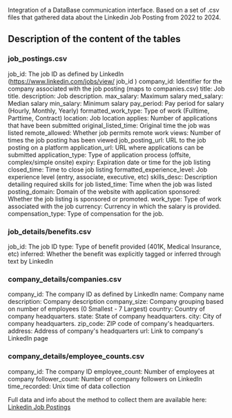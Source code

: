 Integration of a DataBase communication interface.
Based on a set of .csv files that gathered data about the Linkedin Job Posting from 2022 to 2024.

## Description of the content of the tables

### job_postings.csv
job_id: The job ID as defined by LinkedIn (https://www.linkedin.com/jobs/view/ job_id )
company_id: Identifier for the company associated with the job posting (maps to companies.csv)
title: Job title.
description: Job description.
max_salary: Maximum salary
med_salary: Median salary
min_salary: Minimum salary
pay_period: Pay period for salary (Hourly, Monthly, Yearly)
formatted_work_type: Type of work (Fulltime, Parttime, Contract)
location: Job location
applies: Number of applications that have been submitted
original_listed_time: Original time the job was listed
remote_allowed: Whether job permits remote work
views: Number of times the job posting has been viewed
job_posting_url: URL to the job posting on a platform
application_url: URL where applications can be submitted
application_type: Type of application process (offsite, complex/simple onsite)
expiry: Expiration date or time for the job listing
closed_time: Time to close job listing
formatted_experience_level: Job experience level (entry, associate, executive, etc)
skills_desc: Description detailing required skills for job
listed_time: Time when the job was listed
posting_domain: Domain of the website with application
sponsored: Whether the job listing is sponsored or promoted.
work_type: Type of work associated with the job
currency: Currency in which the salary is provided.
compensation_type: Type of compensation for the job.
‎

### job_details/benefits.csv
job_id: The job ID
type: Type of benefit provided (401K, Medical Insurance, etc)
inferred: Whether the benefit was explicitly tagged or inferred through text by LinkedIn
‎

### company_details/companies.csv
company_id: The company ID as defined by LinkedIn
name: Company name
description: Company description
company_size: Company grouping based on number of employees (0 Smallest - 7 Largest)
country: Country of company headquarters.
state: State of company headquarters.
city: City of company headquarters.
zip_code: ZIP code of company's headquarters.
address: Address of company's headquarters
url: Link to company's LinkedIn page
‎

### company_details/employee_counts.csv
company_id: The company ID
employee_count: Number of employees at company
follower_count: Number of company followers on LinkedIn
time_recorded: Unix time of data collection


Full data and info about the method to collect them are available here: [Linkedin Job Postings](https://www.kaggle.com/datasets/arshkon/linkedin-job-postings)
